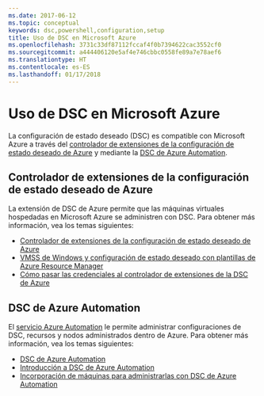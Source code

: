 ```yaml
---
ms.date: 2017-06-12
ms.topic: conceptual
keywords: dsc,powershell,configuration,setup
title: Uso de DSC en Microsoft Azure
ms.openlocfilehash: 3731c33df87112fccaf4f0b7394622cac3552cf0
ms.sourcegitcommit: a444406120e5af4e746cbbc0558fe89a7e78aef6
ms.translationtype: HT
ms.contentlocale: es-ES
ms.lasthandoff: 01/17/2018
---
```

# <a name="using-dsc-on-microsoft-azure"></a>Uso de DSC en Microsoft Azure

La configuración de estado deseado (DSC) es compatible con Microsoft Azure a través del [controlador de extensiones de la configuración de estado deseado de Azure](https://docs.microsoft.com/azure/virtual-machines/virtual-machines-windows-extensions-dsc-overview) y mediante la [DSC de Azure Automation](https://docs.microsoft.com/azure/automation/automation-dsc-overview).

## <a name="azure-desired-state-configuration-extension-handler"></a>Controlador de extensiones de la configuración de estado deseado de Azure

La extensión de DSC de Azure permite que las máquinas virtuales hospedadas en Microsoft Azure se administren con DSC. Para obtener más información, vea los temas siguientes:

- [Controlador de extensiones de la configuración de estado deseado de Azure](https://docs.microsoft.com/azure/virtual-machines/virtual-machines-windows-extensions-dsc-overview)
- [VMSS de Windows y configuración de estado deseado con plantillas de Azure Resource Manager](https://docs.microsoft.com/azure/virtual-machines/virtual-machines-windows-extensions-dsc-template)
- [Cómo pasar las credenciales al controlador de extensiones de la DSC de Azure](https://docs.microsoft.com/azure/virtual-machines/virtual-machines-windows-extensions-dsc-credentials)

## <a name="azure-automation-dsc"></a>DSC de Azure Automation

El [servicio Azure Automation](https://azure.microsoft.com/services/automation/) le permite administrar configuraciones de DSC, recursos y nodos administrados dentro de Azure. Para obtener más información, vea los temas siguientes:

- [DSC de Azure Automation](https://docs.microsoft.com/azure/automation/automation-dsc-overview)
- [Introducción a DSC de Azure Automation](https://docs.microsoft.com/azure/automation/automation-dsc-getting-started)
- [Incorporación de máquinas para administrarlas con DSC de Azure Automation](https://docs.microsoft.com/azure/automation/automation-dsc-onboarding)


